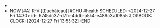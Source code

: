 -
- NOW [#A] R-V [[Duchâteau]] #CHU #health
  SCHEDULED: <2024-12-27 Fri 14:30>
  id:: 6745dc37-d7fc-4ddb-a554-e489c37d0855
  :LOGBOOK:
  CLOCK: [2024-12-27 Fri 13:53:32]
  :END: